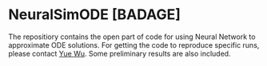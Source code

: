 # NeuralSimODE [BADAGE]
The repositiory contains the open part of code for using Neural Network to approximate ODE solutions. For getting the code to reproduce specific runs, please contact [Yue Wu](Yue.Wu@uga.edu). Some preliminary results are also included.
